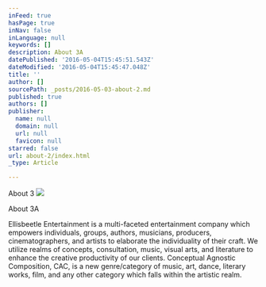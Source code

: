 ```yaml
---
inFeed: true
hasPage: true
inNav: false
inLanguage: null
keywords: []
description: About 3A
datePublished: '2016-05-04T15:45:51.543Z'
dateModified: '2016-05-04T15:45:47.048Z'
title: ''
author: []
sourcePath: _posts/2016-05-03-about-2.md
published: true
authors: []
publisher:
  name: null
  domain: null
  url: null
  favicon: null
starred: false
url: about-2/index.html
_type: Article

---
```

About 3
![](https://the-grid-user-content.s3-us-west-2.amazonaws.com/99ee87f7-28d9-489d-a518-87d5aa6523b0.png)

About 3A

Ellisbeetle Entertainment is a multi-faceted entertainment company which empowers individuals, groups, authors, musicians, producers, cinematographers, and artists to elaborate the individuality of their craft. We utilize realms of concepts, consultation, music, visual arts, and literature to enhance the creative productivity of our clients. Conceptual Agnostic Composition, CAC, is a new genre/category of music, art, dance, literary works, film, and any other category which falls within the artistic realm.